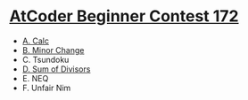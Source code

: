 # [AtCoder Beginner Contest 172](https://atcoder.jp/contests/abc172)

- [A. Calc](https://github.com/wingkwong/atcoder/blob/master/contests/abc172/A.cpp)	
- [B. Minor Change](https://github.com/wingkwong/atcoder/blob/master/contests/abc172/B.cpp)
- C. Tsundoku
- [D. Sum of Divisors](https://github.com/wingkwong/atcoder/blob/master/contests/abc172/D.cpp)
- E. NEQ	
- F. Unfair Nim